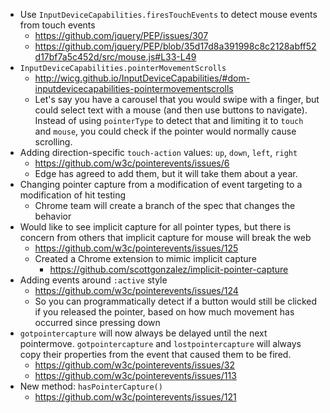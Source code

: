 * Use `InputDeviceCapabilities.firesTouchEvents` to detect mouse events from touch events
  * https://github.com/jquery/PEP/issues/307
  * https://github.com/jquery/PEP/blob/35d17d8a391998c8c2128abff52d17bf7a5c452d/src/mouse.js#L33-L49
* `InputDeviceCapabilities.pointerMovementScrolls`
  * http://wicg.github.io/InputDeviceCapabilities/#dom-inputdevicecapabilities-pointermovementscrolls
  * Let's say you have a carousel that you would swipe with a finger, but could select text with a mouse (and then use buttons to navigate). Instead of using `pointerType` to detect that and limiting it to `touch` and `mouse`, you could check if the pointer would normally cause scrolling.
* Adding direction-specific `touch-action` values: `up`, `down`, `left`, `right`
  * https://github.com/w3c/pointerevents/issues/6
  * Edge has agreed to add them, but it will take them about a year.
* Changing pointer capture from a modification of event targeting to a modification of hit testing
  * Chrome team will create a branch of the spec that changes the behavior
* Would like to see implicit capture for all pointer types, but there is concern from others that implicit capture for mouse will break the web
  * https://github.com/w3c/pointerevents/issues/125
  * Created a Chrome extension to mimic implicit capture
    * https://github.com/scottgonzalez/implicit-pointer-capture
* Adding events around `:active` style
  * https://github.com/w3c/pointerevents/issues/124
  * So you can programmatically detect if a button would still be clicked if you released the pointer, based on how much movement has occurred since pressing down
* `gotpointercapture` will now always be delayed until the next pointermove. `gotpointercapture` and `lostpointercapture` will always copy their properties from the event that caused them to be fired.
  * https://github.com/w3c/pointerevents/issues/32
  * https://github.com/w3c/pointerevents/issues/113
* New method: `hasPointerCapture()`
  * https://github.com/w3c/pointerevents/issues/121
